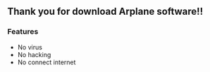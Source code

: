 ## Thank you for download Arplane software!!
### Features
- No virus
- No hacking
- No connect internet
